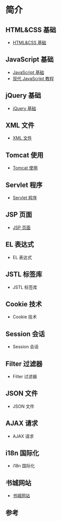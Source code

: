# 简介

## HTML&CSS 基础

* [HTML&CSS 基础](BackEnd/LearnJava/Web/note/HTML&CSS.md)

## JavaScript 基础

* [JavaScript 基础](BackEnd/LearnJava/Web/note/JavaScript.md)
* [现代 JavaScript 教程](BackEnd/LearnJava/Web/note/js_model_tutorial.md)

## jQuery 基础

* [jQuery 基础](BackEnd/LearnJava/Web/note/jQuery.md)

## XML 文件

* [XML 文件](BackEnd/LearnJava/Web/note/XML.md)

## Tomcat 使用

* [Tomcat 使用](BackEnd/LearnJava/Web/note/Tomcat.md)

## Servlet 程序

* [Servlet 程序](BackEnd/LearnJava/Web/note/Servlet.md)

## JSP 页面

* [JSP 页面](BackEnd/LearnJava/Web/note/JSP.md)

## EL 表达式

* EL 表达式

## JSTL 标签库

* JSTL 标签库

## Cookie 技术

* Cookie 技术

## Session 会话

* Session 会话

## Filter 过滤器

* Filter 过滤器

## JSON 文件

* JSON 文件

## AJAX 请求

* AJAX 请求

## i18n 国际化

* i18n 国际化

## 书城网站

* [书城网站](BackEnd/LearnJava/Web/note/Book.md)

## 参考
